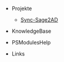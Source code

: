 <!-- docs/_navbar.md -->

* Projekte
  * [Sync-Sage2AD](<Projects/Sync-Sage2AD/index.md>)


* KnowledgeBase


* PSModulesHelp


* Links
